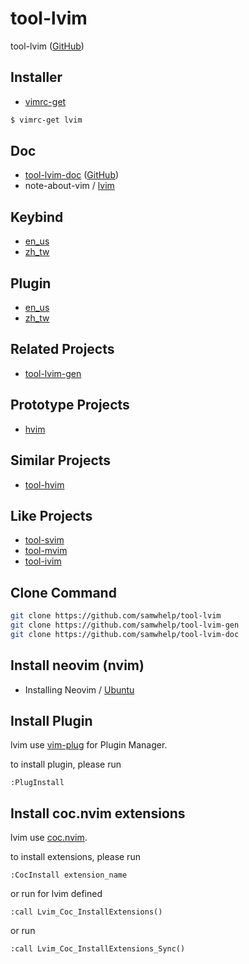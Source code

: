 # tool-lvim

tool-lvim ([GitHub](https://github.com/samwhelp/tool-lvim))


## Installer

* [vimrc-get](https://github.com/samwhelp/note-about-vim/tree/gh-pages/_demo/project/vimrc-profile/vimrc-get)

``` sh
$ vimrc-get lvim
```

## Doc

* [tool-lvim-doc](https://samwhelp.github.io/tool-lvim-doc) ([GitHub](https://github.com/samwhelp/tool-lvim-doc))
* note-about-vim / [lvim](https://samwhelp.github.io/note-about-vim/read/project/lvim.html)


## Keybind

* [en_us](https://samwhelp.github.io/tool-lvim-doc/read/en_us/feature/keybind.html)
* [zh_tw](https://samwhelp.github.io/tool-lvim-doc/read/zh_tw/feature/keybind.html)


## Plugin

* [en_us](https://samwhelp.github.io/tool-lvim-doc/read/en_us/feature/plugin.html)
* [zh_tw](https://samwhelp.github.io/tool-lvim-doc/read/zh_tw/feature/plugin.html)


## Related Projects

* [tool-lvim-gen](https://github.com/samwhelp/tool-lvim-gen)


## Prototype Projects

* [hvim](https://github.com/samwhelp/note-about-vim/tree/gh-pages/_demo/prototype/hvim)


## Similar Projects

* [tool-hvim](https://github.com/samwhelp/tool-hvim)

## Like Projects

* [tool-svim](https://github.com/samwhelp/tool-svim)
* [tool-mvim](https://github.com/samwhelp/tool-mvim)
* [tool-ivim](https://github.com/samwhelp/tool-ivim)

## Clone Command

``` sh
git clone https://github.com/samwhelp/tool-lvim
git clone https://github.com/samwhelp/tool-lvim-gen
git clone https://github.com/samwhelp/tool-lvim-doc
```








## Install neovim (nvim)

* Installing Neovim / [Ubuntu](https://github.com/neovim/neovim/wiki/Installing-Neovim#ubuntu)


## Install Plugin

lvim use [vim-plug](https://github.com/junegunn/vim-plug) for Plugin Manager.

to install plugin, please run


``` vim
:PlugInstall
```


## Install coc.nvim extensions

lvim use [coc.nvim](https://github.com/neoclide/coc.nvim).

to install extensions, please run

``` vim
:CocInstall extension_name
```

or run for lvim defined

``` vim
:call Lvim_Coc_InstallExtensions()
```

or run

``` vim
:call Lvim_Coc_InstallExtensions_Sync()
```
